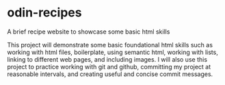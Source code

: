 # odin-recipes
A brief recipe website to showcase some basic html skills

This project will demonstrate some basic foundational html skills such as working with html files, boilerplate, using semantic html, working with lists, linking to different web pages, and including images. I will also use this project to practice working with git and github, committing my project at reasonable intervals, and creating useful and concise commit messages.